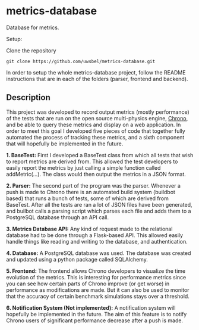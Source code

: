 # metrics-database
Database for metrics.

Setup:

Clone the repository
```
git clone https://github.com/uwsbel/metrics-database.git
```

In order to setup the whole metrics-database project, follow the README instructions that are in each of the folders (parser, frontend and backend).

## Description
This project was developed to record output metrics (mostly performance) of the tests that are run on the open source multi-physics engine, <a href="https://github.com/projectchrono/chrono" target="_blank">Chrono</a>, and be able to query these metrics and display on a web application. In order to meet this goal I developed five pieces of code that together fully automated the process of tracking these metrics, and a sixth component that will hopefully be implemented in the future. 
                              
**1. BaseTest:** First I developed a BaseTest class from which all tests that wish to report metrics are derived from. This allowed the test developers to easily report the metrics by just calling a simple function called addMetric(...). The class would then output the metrics in a JSON format.

**2. Parser:** The second part of the program was the parser. Whenever a push is made to Chrono there is an automated build system (buildbot based) that runs a bunch of tests, some of which are derived from BaseTest. After all the tests are ran a lot of JSON files have been generated, and builbot calls a parsing script which parses each file and adds them to a PostgreSQL database through an API call.

**3. Metrics Database API:** Any kind of request made to the relational database had to be done through a Flask-based API. This allowed easily handle things like reading and writing to the database, and authentication.

**4. Database:** A PostgreSQL database was used. The database was created and updated using a python package called SQLAlchemy.

**5. Frontend:** The frontend allows Chrono developers to visualize the time evolution of the metrics. This is interesting for performance metrics since you can see how certain parts of Chrono improve (or get worse) in performance as modifications are made. But it can also be used to monitor that the accuracy of certain benchmark simulations stays over a threshold.

**6. Notification System (Not implemented):**  A notification system will hopefully be implemented in the future. The aim of this feature is to notify Chrono users of significant performance decrease after a push is made.
